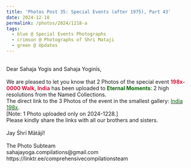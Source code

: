```yaml
---
title: 'Photos Post 35: Special Events (after 1975), Part 43'
date: 2024-12-18
permalink: /photos/2024/1218-a
tags:
  - blue @ Special Events Photographs
  - crimson @ Photographs of Shri Mataji
  - green @ Updates
---
```


<p>
<br>
Dear Sahaja Yogis and Sahaja Yoginīs,<br>
<br>
We are pleased to let you know that 2 Photos of the special event <font color="Crimson"><b>198x-0000 Walk, India</b></font> has been uploaded to <font color="DarkGreen"><b>Eternal Moments</b></font>: 2 high resolutions from the Named Collections.<br>
The direct link to the 3 Photos of the event in the smallest gallery: <a href="https://eternalmoments.smugmug.com/Countries/India/198x"><font color="DarkGreen">India 198x</font></a>.<br>
[Note: 1 Photo uploaded only on 2024-1228.]<br>
Please kindly share the links with all our brothers and sisters.<br>
<br>
Jay Śhrī Mātājī!<br>
<br>
The Photo Subteam<br>
sahajayoga.compilations@gmail.com<br>
https://linktr.ee/comprehensivecompilationsteam
</p>